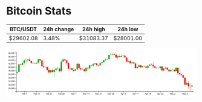 # Bitcoin Stats

BTC/USDT|24h change|24h high|24h low|
|---|---|---|---|
|$29602.08|3.48%|$31083.37|$28001.00|

<img src="./chart.svg">
